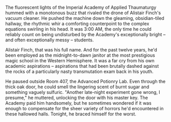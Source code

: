 The fluorescent lights of the Imperial Academy of Applied Thaumaturgy hummed with a monotonous buzz that rivaled the drone of Alistair Finch's vacuum cleaner. He pushed the machine down the gleaming, obsidian-tiled hallway, the rhythmic whir a comforting counterpoint to the complex equations swirling in his head. It was 3:00 AM, the only time he could reliably count on being undisturbed by the Academy's exceptionally bright – and often exceptionally messy – students.

Alistair Finch, that was his full name. And for the past twelve years, he'd been employed as the midnight-to-dawn janitor at the most prestigious magic school in the Western Hemisphere. It was a far cry from his own academic aspirations – aspirations that had been brutally dashed against the rocks of a particularly nasty transmutation exam back in his youth.

He paused outside Room 407, the Advanced Potionry Lab. Even through the thick oak door, he could smell the lingering scent of burnt sugar and something vaguely sulfuric. "Another late-night experiment gone wrong, I presume," he muttered, unlocking the door with his master key. The Academy paid him handsomely, but he sometimes wondered if it was enough to compensate for the sheer variety of horrors he'd encountered in these hallowed halls. Tonight, he braced himself for the worst.
